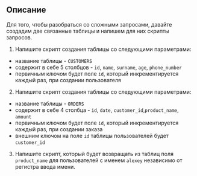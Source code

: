 ## Описание
Для того, чтобы разобраться со сложными запросами, давайте создадим две связанные таблицы и напишем для них скрипты запросов.

1. Напишите скрипт создания таблицы со следующими параметрами:
 - название таблицы - `CUSTOMERS`
 - содержит в себе 5 столбцов - `id`, `name`, `surname`, `age`, `phone_number`
 - первичным ключом будет поле `id`, который инкрементируется каждый раз, при создании пользователя

2. Напишите скрипт создания таблицы со следующими параметрами:
 - название таблицы - `ORDERS`
 - содержит в себе 4 столбца - `id`, `date`, `customer_id`,`product_name`, `amount`
 - первичным ключом будет поле `id`, который инкрементируется каждый раз, при создании заказа
 - внешним ключом на поле `id` таблицы пользователей будет `customer_id`
 
3. Напишите скрипт, который будет возвращать из таблиц поля `product_name` для пользователей с именем `alexey` независимо от регистра ввода имени.